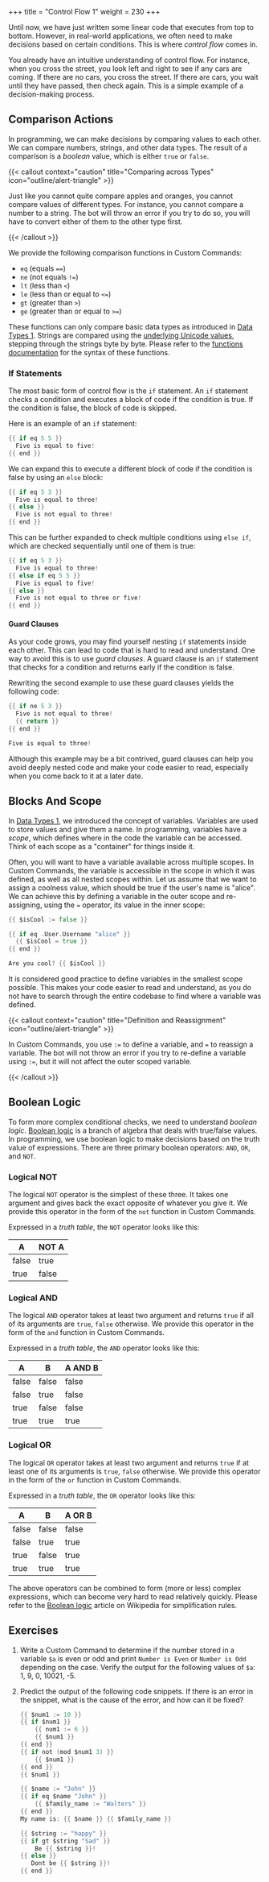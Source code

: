 +++
title = "Control Flow 1"
weight = 230
+++

Until now, we have just written some linear code that executes from top to bottom. However, in real-world applications,
we often need to make decisions based on certain conditions. This is where *control flow* comes in.

You already have an intuitive understanding of control flow. For instance, when you cross the street, you look left and
right to see if any cars are coming. If there are no cars, you cross the street. If there are cars, you wait until they
have passed, then check again. This is a simple example of a decision-making process.

## Comparison Actions

In programming, we can make decisions by comparing values to each other. We can compare numbers, strings, and other data
types. The result of a comparison is a *boolean* value, which is either `true` or `false`.

{{< callout context="caution" title="Comparing across Types" icon="outline/alert-triangle" >}}

Just like you cannot quite compare apples and oranges, you cannot compare values of different types. For instance, you
cannot compare a number to a string. The bot will throw an error if you try to do so, you will have to convert either of
them to the other type first.

{{< /callout >}}

We provide the following comparison functions in Custom Commands:

- `eq` (equals `==`)
- `ne` (not equals `!=`)
- `lt` (less than `<`)
- `le` (less than or equal to `<=`)
- `gt` (greater than `>`)
- `ge` (greater than or equal to `>=`)

These functions can only compare basic data types as introduced in [Data Types 1](/learn/beginner/datatypes-1). Strings
are compared using the [underlying Unicode values](https://en.wikipedia.org/wiki/List_of_Unicode_characters), stepping
through the strings byte by byte. Please refer to the [functions documentation](/docs/reference/templates/functions)
for the syntax of these functions.

### If Statements

The most basic form of control flow is the `if` statement. An `if` statement checks a condition and executes a block of
code if the condition is true. If the condition is false, the block of code is skipped.

Here is an example of an `if` statement:

```go
{{ if eq 5 5 }}
  Five is equal to five!
{{ end }}
```

We can expand this to execute a different block of code if the condition is false by using an `else` block:

```go
{{ if eq 5 3 }}
  Five is equal to three!
{{ else }}
  Five is not equal to three!
{{ end }}
```

This can be further expanded to check multiple conditions using `else if`, which are checked sequentially until one of
them is true:

```go
{{ if eq 5 3 }}
  Five is equal to three!
{{ else if eq 5 5 }}
  Five is equal to five!
{{ else }}
  Five is not equal to three or five!
{{ end }}
```

#### Guard Clauses

As your code grows, you may find yourself nesting `if` statements inside each other. This can lead to code that is hard
to read and understand. One way to avoid this is to use *guard clauses*. A guard clause is an `if` statement that checks
for a condition and returns early if the condition is false.

Rewriting the second example to use these guard clauses yields the following code:

```go
{{ if ne 5 3 }}
  Five is not equal to three!
  {{ return }}
{{ end }}

Five is equal to three!
```

Although this example may be a bit contrived, guard clauses can help you avoid deeply nested code and make your code
easier to read, especially when you come back to it at a later date.


## Blocks And Scope

In [Data Types 1](/learn/beginner/datatypes-1), we introduced the concept of variables. Variables are used to store
values and give them a name. In programming, variables have a *scope*, which defines where in the code the variable can
be accessed. Think of each scope as a "container" for things inside it.

Often, you will want to have a variable available across multiple scopes. In Custom Commands, the variable is accessible
in the scope in which it was defined, as well as all nested scopes within. Let us assume that we want to assign a
coolness value, which should be true if the user's name is "alice". We can achieve this by defining a variable in
the outer scope and re-assigning, using the `=` operator, its value in the inner scope:

```go
{{ $isCool := false }}

{{ if eq .User.Username "alice" }}
  {{ $isCool = true }}
{{ end }}

Are you cool? {{ $isCool }}
```

It is considered good practice to define variables in the smallest scope possible. This makes your code easier to read
and understand, as you do not have to search through the entire codebase to find where a variable was defined.

{{< callout context="caution" title="Definition and Reassignment" icon="outline/alert-triangle" >}}

In Custom Commands, you use `:=` to define a variable, and `=` to reassign a variable. The bot will not throw an error
if you try to re-define a variable using `:=`, but it will not affect the outer scoped variable.

{{< /callout >}}

## Boolean Logic

To form more complex conditional checks, we need to understand *boolean logic*. [Boolean logic] is a branch of algebra
that deals with true/false values. In programming, we use boolean logic to make decisions based on the truth value of
expressions. There are three primary boolean operators: `AND`, `OR`, and `NOT`.

[boolean logic]: https://en.wikipedia.org/wiki/Boolean_algebra

### Logical NOT

The logical `NOT` operator is the simplest of these three. It takes one argument and gives back the exact opposite of
whatever you give it. We provide this operator in the form of the `not` function in Custom Commands.

Expressed in a *truth table*, the `NOT` operator looks like this:

| A     | NOT A |
|-------|-------|
| false | true  |
| true  | false |

### Logical AND

The logical `AND` operator takes at least two argument and returns `true` if all of its arguments are `true`, `false`
otherwise. We provide this operator in the form of the `and` function in Custom Commands.

Expressed in a *truth table*, the `AND` operator looks like this:

| A     | B     | A AND B |
|-------|-------|---------|
| false | false | false   |
| false | true  | false   |
| true  | false | false   |
| true  | true  | true    |

### Logical OR

The logical `OR` operator takes at least two argument and returns `true` if at least one of its arguments is `true`,
`false` otherwise. We provide this operator in the form of the `or` function in Custom Commands.

Expressed in a *truth table*, the `OR` operator looks like this:

| A     | B     | A OR B |
|-------|-------|--------|
| false | false | false  |
| false | true  | true   |
| true  | false | true   |
| true  | true  | true   |

The above operators can be combined to form (more or less) complex expressions, which can become very hard to read
relatively quickly. Please refer to the [Boolean logic] article on Wikipedia for simplification rules.

## Exercises

1. Write a Custom Command to determine if the number stored in a variable `$a` is even or odd and print `Number is Even`
   or `Number is Odd` depending on the case. Verify the output for the following values of `$a`: 1, 9, 0, 10021, -5.

2. Predict the output of the following code snippets. If there is an error in the snippet, what is the cause of the
   error, and how can it be fixed?

   ```go
   {{ $num1 := 10 }}
   {{ if $num1 }}
       {{ num1 := 6 }}
       {{ $num1 }}
   {{ end }}
   {{ if not (mod $num1 3) }}
       {{ $num1 }}
   {{ end }}
   {{ $num1 }}
   ```

   ```go
   {{ $name := "John" }}
   {{ if eq $name "John" }}
       {{ $family_name := "Walters" }}
   {{ end }}
   My name is: {{ $name }} {{ $family_name }}
   ```

   ```go
   {{ $string := "happy" }}
   {{ if gt $string "Sad" }}
       Be {{ $string }}!
   {{ else }}
      Dont be {{ $string }}!
   {{ end }}
   ```
